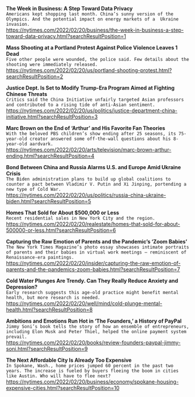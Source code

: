 **The Week in Business: A Step Toward Data Privacy**\
`Americans kept shopping last month. China’s sunny version of the Olympics. And the potential impact on energy markets of a  Ukraine invasion.`\
https://nytimes.com/2022/02/20/business/the-week-in-business-a-step-toward-data-privacy.html?searchResultPosition=1

**Mass Shooting at a Portland Protest Against Police Violence Leaves 1 Dead**\
`Five other people were wounded, the police said. Few details about the shooting were immediately released.`\
https://nytimes.com/2022/02/20/us/portland-shooting-protest.html?searchResultPosition=2

**Justice Dept. Is Set to Modify Trump-Era Program Aimed at Fighting Chinese Threats**\
`Critics said the China Initiative unfairly targeted Asian professors and contributed to a rising tide of anti-Asian sentiment.`\
https://nytimes.com/2022/02/20/us/politics/justice-department-china-initiative.html?searchResultPosition=3

**Marc Brown on the End of ‘Arthur’ and His Favorite Fan Theories**\
`With the beloved PBS children’s show ending after 25 seasons, its 75-year-old creator answered some off-the-wall questions about his 8-year-old aardvark.`\
https://nytimes.com/2022/02/20/arts/television/marc-brown-arthur-ending.html?searchResultPosition=4

**Bond Between China and Russia Alarms U.S. and Europe Amid Ukraine Crisis**\
`The Biden administration plans to build up global coalitions to counter a pact between Vladimir V. Putin and Xi Jinping, portending a new type of Cold War.`\
https://nytimes.com/2022/02/20/us/politics/russia-china-ukraine-biden.html?searchResultPosition=5

**Homes That Sold for About $500,000 or Less**\
`Recent residential sales in New York City and the region.`\
https://nytimes.com/2022/02/20/realestate/homes-that-sold-for-about-500000-or-less.html?searchResultPosition=6

**Capturing the Raw Emotion of Parents and the Pandemic’s ‘Zoom Babies’**\
`The New York Times Magazine’s photo essay showcases intimate portraits of parents and their babies in virtual work meetings — reminiscent of Renaissance-era paintings.`\
https://nytimes.com/2022/02/20/insider/capturing-the-raw-emotion-of-parents-and-the-pandemics-zoom-babies.html?searchResultPosition=7

**Cold Water Plunges Are Trendy. Can They Really Reduce Anxiety and Depression?**\
`Early research suggests this age-old practice might benefit mental health, but more research is needed.`\
https://nytimes.com/2022/02/20/well/mind/cold-plunge-mental-health.html?searchResultPosition=8

**Ambitions and Emotions Run Hot in ‘The Founders,’ a History of PayPal**\
`Jimmy Soni’s book tells the story of how an ensemble of entrepreneurs, including Elon Musk and Peter Thiel, helped the online payment system prevail.`\
https://nytimes.com/2022/02/20/books/review-founders-paypal-jimmy-soni.html?searchResultPosition=9

**The Next Affordable City Is Already Too Expensive**\
`In Spokane, Wash., home prices jumped 60 percent in the past two years. The increase is fueled by buyers fleeing the boom in cities like Austin. Who will have to flee next?`\
https://nytimes.com/2022/02/20/business/economy/spokane-housing-expensive-cities.html?searchResultPosition=10


